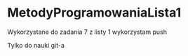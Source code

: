 # MetodyProgramowaniaLista1
Wykorzystane do zadania 7 z listy 1 wykorzystam push

Tylko do nauki git-a
